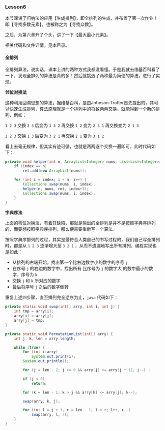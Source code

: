 ### Lesson6

本节课讲了归纳法的应用【生成排列】，即全排列的生成，并布置了第一次作业！即【寻找多数元素】，也被称之为【寻找众数】。

之后，为第六章开了个头，讲了一下【最大最小元素】。

相关代码和文件详情，见本目录。

#### 全排列

全排列算法，说实话，课本上讲的两种方式我都没看懂。于是我就去维基百科看了一下，发现全排列的算法是真的多！然后就挑选了两种最为简便的算法，进行了实现。

**邻位对换法**

这种利用回溯思想的算法，据维基百科，是由Johnson-Trotter首先提出的，其可以快速生成排列，算法原理就是一个排列中的将数两两交换，就能得到一个新的排列，例如：

`1 2 3` 交换 `2 3` 后变为 `1 3 2` 再交换 `1 2` 变为 `2 3 1`  再交换变为 `2 1 3`

`1 2 3` 交换 `1 3` 后变为 `3 2 1` 再交换 `2 1` 变为 `3 1 2` 

看上去毫无规律，但其实有迹可循，也就是两两逐个交换一遍即可，此时代码如下：

```java
private void helper(int n, ArrayList<Integer> nums, List<List<Integer>> ret, int index) {
    if (index == n)
        ret.add(new ArrayList(nums));

    for (int i = index; i < n; i++) {
        Collections.swap(nums, i, index);
        helper(n, nums, ret, index+1);
        Collections.swap(nums, i, index);
    }
}
```

**字典序法**

上面的零位对换法，有着其缺陷，那就是输出的全排列是并不是按照字典序排列的，而要想按照字典序排列，那么便需要重新写一个算法。

按照字典序排列的过程，其实是最符合人类自己的书写过程的，我们自己写全排列时，都是从 `1 2 3` 逐渐增大至 `3 2 1` ，从而不遗漏地写出所有排列，编程实现也是如此：

- 从排列的右端开始，找出第一个比右边数字小的数字的序号 `j`
- 在序号 `j` 的右边的数字中，找出所有 比序号为 `j` 的数字大 的数中最小的数字，序号为 `k`
- 交换 `j` 和 `k` 所对应的数字
- 最后将序号 `j` 之后的数字倒转

重复上述四步骤，直至排列完全逆序为止，`java` 代码如下：

```java
private static void swap(int[] arry, int i, int j) {
    int tmp = arry[i];
    arry[i] = arry[j];
    arry[j] = tmp;
}

private static void PermutationList(int[] arry) {
    int j, k, len = arry.length;

    while (true) {
        for (int i:arry)
            System.out.print(i);
        System.out.println();

        for (j = len - 2; j >= 0 && arry[j] >= arry[j + 1]; j--) ;

        if (j < 0)
            return;

        for (k = len - 1; k > j && arry[k] <= arry[j]; k--);

        swap(arry, k, j);

        for (int l = j + 1, r = len - 1; l < r; l++, r--)
            swap(arry, l, r);
    }
}
```

